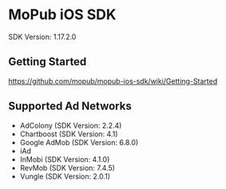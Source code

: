MoPub iOS SDK
==================================
SDK Version: 1.17.2.0

Getting Started
----------------------------------
https://github.com/mopub/mopub-ios-sdk/wiki/Getting-Started

Supported Ad Networks
----------------------------------
* AdColony (SDK Version: 2.2.4)
* Chartboost (SDK Version: 4.1)
* Google AdMob (SDK Version: 6.8.0)
* iAd
* InMobi (SDK Version: 4.1.0)
* RevMob (SDK Version: 7.4.5)
* Vungle (SDK Version: 2.0.1)